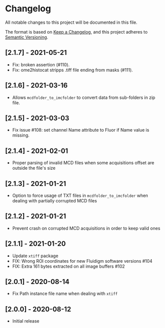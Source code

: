 # Changelog

All notable changes to this project will be documented in this file.

The format is based on [Keep a Changelog](https://keepachangelog.com/en/1.0.0/),
and this project adheres to [Semantic Versioning](https://semver.org/spec/v2.0.0.html).

## [2.1.7] - 2021-05-21
- Fix: broken assertion (#110).
- Fix: ome2histocat stripps .tiff file ending from masks (#111).

## [2.1.6] - 2021-03-16
- Allows `mcdfolder_to_imcfolder` to convert data from sub-folders in zip file.

## [2.1.5] - 2021-03-03
- Fix issue #108: set channel Name attribute to Fluor if Name value is missing.

## [2.1.4] - 2021-02-01
- Proper parsing of invalid MCD files when some acquisitions offset are outside the file's size 

## [2.1.3] - 2021-01-21
- Option to force usage of TXT files in `mcdfolder_to_imcfolder` when dealing with partially corrupted MCD files 

## [2.1.2] - 2021-01-21
- Prevent crash on corrupted MCD acquisitions in order to keep valid ones

## [2.1.1] - 2021-01-20
- Update `xtiff` package
- FIX: Wrong ROI coordinates for new Fluidigm software versions #104
- FIX: Extra 161 bytes extracted on all image buffers #102

## [2.0.1] - 2020-08-14
- Fix Path instance file name when dealing with `xtiff`

## [2.0.0] - 2020-08-12
- Initial release
